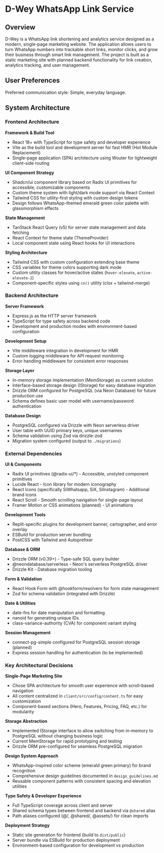 # D-Wey WhatsApp Link Service

## Overview

D-Wey is a WhatsApp link shortening and analytics service designed as a modern, single-page marketing website. The application allows users to turn WhatsApp numbers into trackable short links, monitor clicks, and grow their business through smart link management. The project is built as a static marketing site with planned backend functionality for link creation, analytics tracking, and user management.

## User Preferences

Preferred communication style: Simple, everyday language.

## System Architecture

### Frontend Architecture

**Framework & Build Tool**
- React 18+ with TypeScript for type safety and developer experience
- Vite as the build tool and development server for fast HMR (Hot Module Replacement)
- Single-page application (SPA) architecture using Wouter for lightweight client-side routing

**UI Component Strategy**
- Shadcn/ui component library based on Radix UI primitives for accessible, customizable components
- Custom theme system with light/dark mode support via React Context
- Tailwind CSS for utility-first styling with custom design tokens
- Design follows WhatsApp-themed emerald green color palette with glassmorphism effects

**State Management**
- TanStack React Query (v5) for server state management and data fetching
- React Context for theme state (ThemeProvider)
- Local component state using React hooks for UI interactions

**Styling Architecture**
- Tailwind CSS with custom configuration extending base theme
- CSS variables for theme colors supporting dark mode
- Custom utility classes for hover/active states (`hover-elevate`, `active-elevate-2`)
- Component-specific styles using `cn()` utility (clsx + tailwind-merge)

### Backend Architecture

**Server Framework**
- Express.js as the HTTP server framework
- TypeScript for type safety across backend code
- Development and production modes with environment-based configuration

**Development Setup**
- Vite middleware integration in development for HMR
- Custom logging middleware for API request monitoring
- Error handling middleware for consistent error responses

**Storage Layer**
- In-memory storage implementation (MemStorage) as current solution
- Interface-based storage design (IStorage) for easy database migration
- Drizzle ORM configured for PostgreSQL (via Neon Database) for future production use
- Schema defines basic user model with username/password authentication

**Database Design**
- PostgreSQL configured via Drizzle with Neon serverless driver
- User table with UUID primary keys, unique usernames
- Schema validation using Zod via drizzle-zod
- Migration system configured (output to `./migrations`)

### External Dependencies

**UI & Components**
- Radix UI primitives (@radix-ui/*) - Accessible, unstyled component primitives
- Lucide React - Icon library for modern iconography
- React Icons (specifically SiWhatsapp, SiX, SiInstagram) - Additional brand icons
- React Scroll - Smooth scrolling navigation for single-page layout
- Framer Motion or CSS animations (planned) - UI animations

**Development Tools**
- Replit-specific plugins for development banner, cartographer, and error overlay
- ESBuild for production server bundling
- PostCSS with Tailwind and Autoprefixer

**Database & ORM**
- Drizzle ORM (v0.39+) - Type-safe SQL query builder
- @neondatabase/serverless - Neon's serverless PostgreSQL driver
- Drizzle Kit - Database migration tooling

**Form & Validation**
- React Hook Form with @hookform/resolvers for form state management
- Zod for schema validation (integrated with Drizzle)

**Date & Utilities**
- date-fns for date manipulation and formatting
- nanoid for generating unique IDs
- class-variance-authority (CVA) for component variant styling

**Session Management**
- connect-pg-simple configured for PostgreSQL session storage (planned)
- Express session handling for authentication (to be implemented)

### Key Architectural Decisions

**Single-Page Marketing Site**
- Chose SPA architecture for smooth user experience with scroll-based navigation
- All content centralized in `client/src/config/content.ts` for easy customization
- Component-based sections (Hero, Features, Pricing, FAQ, etc.) for modularity

**Storage Abstraction**
- Implemented IStorage interface to allow switching from in-memory to PostgreSQL without changing business logic
- Current MemStorage for rapid prototyping and testing
- Drizzle ORM pre-configured for seamless PostgreSQL migration

**Design System Approach**
- WhatsApp-inspired color scheme (emerald green primary) for brand recognition
- Comprehensive design guidelines documented in `design_guidelines.md`
- Reusable component patterns with consistent spacing and elevation utilities

**Type Safety & Developer Experience**
- Full TypeScript coverage across client and server
- Shared schema types between frontend and backend via `@shared` alias
- Path aliases configured (@/, @shared/, @assets/) for clean imports

**Deployment Strategy**
- Static site generation for frontend (build to `dist/public`)
- Server bundle via ESBuild for production deployment
- Environment-based configuration for development vs production